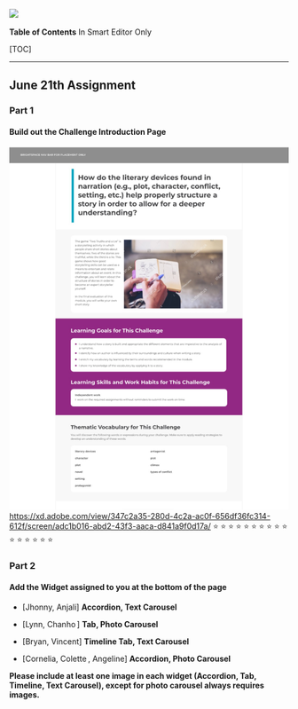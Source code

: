 ![](https://img.shields.io/badge/React-%20WPA%20Assignment-green)

**Table of Contents** In Smart Editor Only

[TOC]

---

## June 21th Assignment

### Part 1

#### Build out the Challenge Introduction Page

![Alt text](./IntroductionPage.jpg/?raw=true "Title")
https://xd.adobe.com/view/347c2a35-280d-4c2a-ac0f-656df36fc314-612f/screen/adc1b016-abd2-43f3-aaca-d841a9f0d17a/
:star: :star: :star: :star: :star: :star: :star: :star: :star: :star: :star: :star: :star: :star: :star: :star:

### Part 2

#### Add the Widget assigned to you at the bottom of the page

- [Jhonny, Anjali] **Accordion, Text Carousel**

- [Lynn, Chanho ] **Tab, Photo Carousel**

- [Bryan, Vincent] **Timeline Tab, Text Carousel**
- [Cornelia, Colette , Angeline] **Accordion, Photo Carousel**

**Please include at least one image in each widget (Accordion, Tab, Timeline, Text Carousel), except for photo carousel always requires images.**
